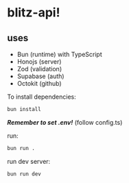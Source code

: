 # blitz-api!

## uses

- Bun (runtime) with TypeScript
- Honojs (server)
- Zod (validation)
- Supabase (auth)
- Octokit (github)

To install dependencies:

```bash
bun install
```

**_Remember to set .env!_** (follow config.ts)

run:

```bash
bun run .
```

run dev server:

```bash
bun run dev
```
